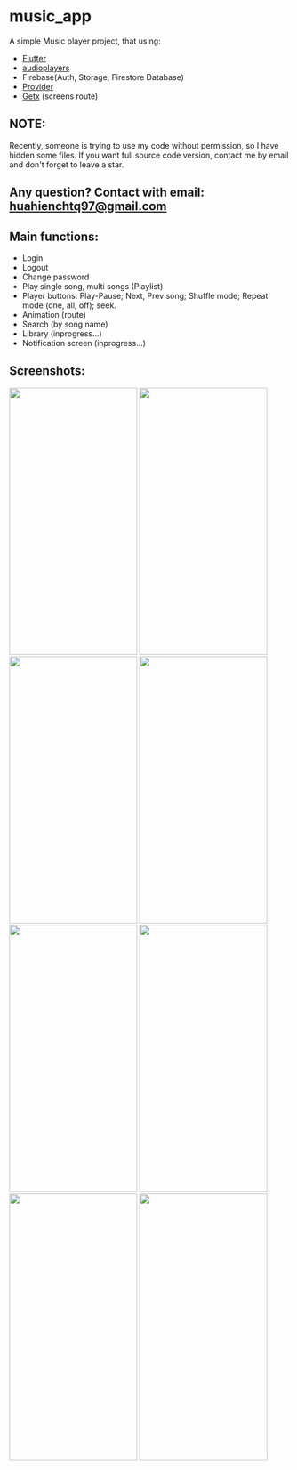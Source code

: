 # music_app

A simple Music player project, that using:
- [Flutter](https://flutter.dev/)
- [audioplayers](https://pub.dev/packages/audioplayers)
- Firebase(Auth, Storage, Firestore Database)
- [Provider](https://pub.dev/packages/provider)
- [Getx](https://pub.dev/packages/get) (screens route)

## NOTE:
Recently, someone is trying to use my code without permission, so I have hidden some files. If you want full source code version, contact me by email and don't forget to leave a star.

## Any question? Contact with email: huahienchtq97@gmail.com

## Main functions:

- Login 
- Logout
- Change password
- Play single song, multi songs (Playlist)
- Player buttons: Play-Pause; Next, Prev song; Shuffle mode; Repeat mode (one, all, off); seek.
- Animation (route)
- Search (by song name)
- Library (inprogress...)
- Notification screen (inprogress...)

## Screenshots:

<img src="assets\images\screenshots\345885144_202284029305214_5736971227586825664_n.jpg"  width="230" height="480"> <img src="assets\images\screenshots\345637496_623974852948698_1053404623300416203_n.jpg"  width="230" height="480"> <img src="assets\images\screenshots\348354503_1463024297775737_5198171905415487694_n.jpg"  width="230" height="480"> <img src="assets\images\screenshots\345562690_571102388464909_3165295571968431330_n.jpg"  width="230" height="480"> <img src="assets\images\screenshots\345641593_817795459203350_3838588068913184153_n.jpg"  width="230" height="480"> <img src="assets\images\screenshots\345788289_1203991670320561_7341749186030904274_n.jpg"  width="230" height="480"> <img src="assets\images\screenshots\345840847_923831395579610_642034763657039211_n.jpg"  width="230" height="480"> <img src="assets\images\screenshots\348354497_3117304458575644_8732095082630579382_n.jpg"  width="230" height="480">